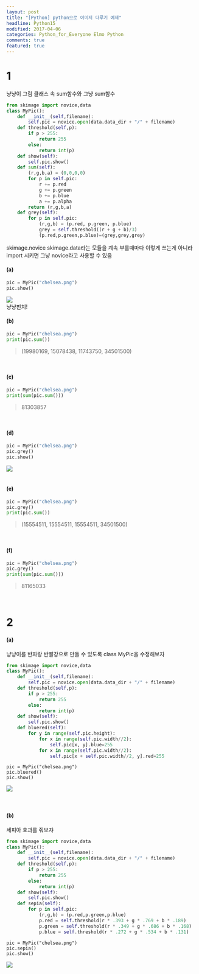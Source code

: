 ```yaml
---
layout: post
title: "[Python] python으로 이미지 다루기 예제"
headline: Python15
modified: 2017-04-06
categories: Python_for_Everyone Elmo Python
comments: true
featured: true
---
```


# 1

냥냥이 그림 클래스 속 sum함수와 그냥 sum함수

``` python
from skimage import novice,data
class MyPic():
    def __init__(self,filename):
        self.pic = novice.open(data.data_dir + "/" + filename)
    def threshold(self,p):
        if p > 255:
            return 255
        else:
            return int(p)
    def show(self):
        self.pic.show()
    def sum(self):
        (r,g,b,a) = (0,0,0,0)
        for p in self.pic:
            r += p.red
            g += p.green
            b += p.blue
            a += p.alpha
        return (r,g,b,a)
    def grey(self):
        for p in self.pic:
            (r,g,b) = (p.red, p.green, p.blue)
            grey = self.threshold((r + g + b)/3)
            (p.red,p.green,p.blue)=(grey,grey,grey)
```
skimage.novice
skimage.data라는 모듈을 계속 부를때마다 이렇게 쓰는게 아니라
import 시키면 그냥 novice라고 사용할 수 있음
<br>

#### (a)

``` python
pic = MyPic("chelsea.png")
pic.show()
```
<img src="{{ site.url }}/images/elmo/py06b1.png" style="display: block; margin: auto;">
냥냥펀치!
<br>

#### (b)

``` python
pic = MyPic("chelsea.png")
print(pic.sum())
```
> (19980169, 15078438, 11743750, 34501500)

<br>

#### (c)

``` python
pic = MyPic("chelsea.png")
print(sum(pic.sum()))
```
> 81303857

<br>

#### (d)

``` python
pic = MyPic("chelsea.png")
pic.grey()
pic.show()
```
<img src="{{ site.url }}/images/elmo/py06b2.png" style="display: block; margin: auto;">
<br>

#### (e)

``` python
pic = MyPic("chelsea.png")
pic.grey()
print(pic.sum())
```
> (15554511, 15554511, 15554511, 34501500)

<br>

#### (f)

``` python
pic = MyPic("chelsea.png")
pic.grey()
print(sum(pic.sum()))
```
> 81165033

<br>

# 2

#### (a)

냥냥이를 반파랑 반빨강으로 만들 수 있도록 class MyPic을 수정해보자

``` python
from skimage import novice,data
class MyPic():
    def __init__(self,filename):
        self.pic = novice.open(data.data_dir + "/" + filename)
    def threshold(self,p):
        if p > 255:
            return 255
        else:
            return int(p)
    def show(self):
        self.pic.show()
    def bluered(self):
        for y in range(self.pic.height):
            for x in range(self.pic.width//2):
                self.pic[x, y].blue=255
            for x in range(self.pic.width//2):
                self.pic[x + self.pic.width//2, y].red=255
```
```
pic = MyPic("chelsea.png")
pic.bluered()
pic.show()
```
<img src="{{ site.url }}/images/elmo/py06b3.png" style="display: block; margin: auto;">
<br>


<br>

#### (b)

세피아 효과를 줘보쟈

``` python
from skimage import novice,data
class MyPic():
    def __init__(self,filename):
        self.pic = novice.open(data.data_dir + "/" + filename)
    def threshold(self,p):
        if p > 255:
            return 255
        else:
            return int(p)
    def show(self):
        self.pic.show()
    def sepia(self):
        for p in self.pic:
            (r,g,b) = (p.red,p.green,p.blue)
            p.red = self.threshold(r * .393 + g * .769 + b * .189)
            p.green = self.threshold(r * .349 + g * .686 + b * .168)
            p.blue = self.threshold(r * .272 + g * .534 + b * .131)
```
```
pic = MyPic("chelsea.png")
pic.sepia()
pic.show()
```
<img src="{{ site.url }}/images/elmo/py06b4.png" style="display: block; margin: auto;">
<br>

